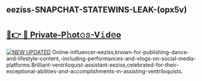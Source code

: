 ## eeziss-SNAPCHAT-STATEWINS-LEAK-(opx5v)


# <h2><a href="https://mediaupload.pro?-20M">🔗👉 🔴 Private-P𝚑ot𝚘𝚜-V𝚒d𝚎o</a></h2>

[![NEW UPDATED](https://i.imgur.com/0qMVB7G.gif)](https://mediaupload.pro?-20M)
Online-influencer-eeziss,known-for-publishing-dance-and-lifestyle-content,-including-performances-and-vlogs-on-social-media-platforms.Brilliant-ventriloquist-assistant-eeziss,celebrated-for-their-exceptional-abilities-and-accomplishments-in-assisting-ventriloquists.  